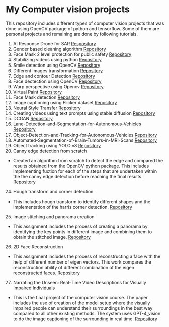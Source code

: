 # My Computer vision projects

This repository includes different types of computer vision projects that was done using OpenCV package of python and tensorflow. Some of them are personal projects and remaining are done by following tutorials.
1) AI Response Drone for SAR
  [Respository](https://github.com/nelson123-lab/AI-response-drone-for-SAR.git)
2) Gender based cleaning algorithm
  [Repository](https://github.com/nelson123-lab/Gender_based_cleaning_algorithm.git)
3) Face Mask 2 level protection for public safety
  [Repository](https://github.com/nelson123-lab/Face-mask-2-level-protection-for-public-safety.git)
4) Stabilizing videos using python
  [Repository](https://github.com/nelson123-lab/Stabilizing_videos_using_deep_learning_python.git)
6) Smile detection using OpenCV
  [Repository](https://github.com/nelson123-lab/Smile-detection-using-OpenCV.git)
8) Different images transformation
  [Repository](https://github.com/nelson123-lab/Different-Image-transformations-using-opencv.git)
9) Edge and contour Detection
  [Repository](https://github.com/nelson123-lab/Edge-and-Contour-Detection.git)
10) Face dectection using OpenCV
  [Repository](https://github.com/nelson123-lab/Face-recognition-using-python)
11) Warp perspective using Opencv
  [Repository](https://github.com/nelson123-lab/warp_perspective)
12) Virtual Paint
  [Repository](https://github.com/nelson123-lab/Virtual_paint)
13) Face Mask detection
  [Repository](https://github.com/nelson123-lab/Face-Mask-detection---3)
14) Image captioning using Flicker dataset
  [Repository](https://github.com/nelson123-lab/Image-Captioning-using-Flicker_dataset)
15) Neural Style Transfer
  [Repository](https://github.com/nelson123-lab/Neural-style-transfer-)
16) Creating videos using text prompts using stable diffusion
  [Repository](https://github.com/nelson123-lab/Creating-Video-with-text-Prompts.git)
17) DCGAN
  [Repository](https://github.com/nelson123-lab/DCGAN_Neural_Network)
18) Lane-Detection-and-Segmentation-for-Autonomous-Vehicles
  [Repository](https://github.com/nelson123-lab/Lane-Detection-and-Segmentation-for-Autonomous-Vehicles.git)
19) Object-Detection-and-Tracking-for-Autonomous-Vehicles
  [Repository](https://github.com/nelson123-lab/Object-Detection-and-Tracking-for-Autonomous-Vehicles.git)
20) Automated-Segmentation-of-Brain-Tumors-in-MRI-Scans
  [Repository](https://github.com/nelson123-lab/Automated-Segmentation-of-Brain-Tumors-in-MRI-Scans.git)
22) Object tracking using YOLO v8
  [Repository](https://github.com/nelson123-lab/YOLOv8_Segmentation_DeepSORT_Object_Tracking)
23) Canny edge detection from scratch
   - Created an algorithm from scratch to detect the edge and compared the results obtained from the OpenCV python package. This includes implementing fuction for each of the steps that are undertaken within the
     the canny edge detection before reaching the final results.
     [Repository](https://github.com/nelson123-lab/Canny-Edge-detection-from-scratch)
24) Hough transform and corner detection
   - This includes hough transform to identify different shapes and the implementation of the harris corner detection.
     [Repository](https://github.com/nelson123-lab/Hough-Transform-and-Harris-Corner-Detection)
25) Image stitching and panorama creation
   - This assignment includes the process of creating a panorama by identifying the key points in different image and combining them to obtain the stitched image.
     [Repository](https://github.com/nelson123-lab/panorama?tab=readme-ov-file)
26) 2D Face Reconstruction
   - This assignment includes the process of reconstructing a face with the help of different number of eigen vectors. This work compares the reconstruction ability of different combination of the eigen reconstructed faces.
     [Repository](https://github.com/nelson123-lab/2D-Face-Reconstruction)
27) Narrating the Unseen: Real-Time Video Descriptions for Visually Impaired Individuals
   - This is the final project of the computer vision course. The paper includes the use of creation of the model setup where the visually impaired people can understand their surroundings in the best way compared to all other existing methods. The system uses GPT-4_vision to do the image captioning of the surrounding in real time.
     [Repository](https://github.com/nelson123-lab/Narrating-the-Unseen-Real-Time-Video-Descriptions-for-Visually-Impaired-Individuals)
